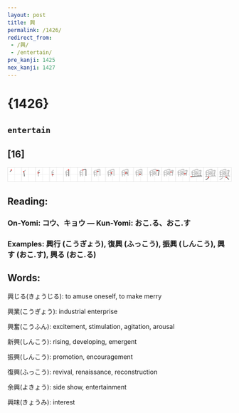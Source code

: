```yaml
---
layout: post
title: 興
permalink: /1426/
redirect_from:
 - /興/
 - /entertain/
pre_kanji: 1425
nex_kanji: 1427
---
```


# {1426}

## `entertain`

## [16]

<div class="stroke"><img src="../images/E88888.png" /></div>

## Reading:

### On-Yomi: コウ、キョウ &mdash; Kun-Yomi: おこ.る、おこ.す

### Examples: 興行 (こうぎょう), 復興 (ふっこう), 振興 (しんこう), 興す (おこ.す), 興る (おこ.る)

## Words:

興じる(きょうじる): to amuse oneself, to make merry

興業(こうぎょう): industrial enterprise

興奮(こうふん): excitement, stimulation, agitation, arousal

新興(しんこう): rising, developing, emergent

振興(しんこう): promotion, encouragement

復興(ふっこう): revival, renaissance, reconstruction

余興(よきょう): side show, entertainment

興味(きょうみ): interest
